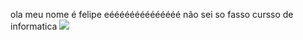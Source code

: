 ola meu nome é felipe eéééééééééééééé não sei so fasso cursso de informatica
![](https://i.gifer.com/SU1.gif)
